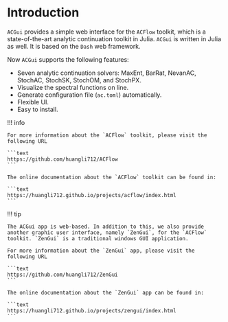 # Introduction

`ACGui` provides a simple web interface for the `ACFlow` toolkit, which is a state-of-the-art analytic continuation toolkit in Julia. `ACGui` is written in Julia as well. It is based on the `Dash` web framework.

Now `ACGui` supports the following features:

* Seven analytic continuation solvers: MaxEnt, BarRat, NevanAC, StochAC, StochSK, StochOM, and StochPX.
* Visualize the spectral functions on line.
* Generate configuration file (`ac.toml`) automatically.
* Flexible UI.
* Easy to install.

!!! info

    For more information about the `ACFlow` toolkit, please visit the following URL

    ```text
    https://github.com/huangli712/ACFlow
    ```

    The online documentation about the `ACFlow` toolkit can be found in:

    ```text
    https://huangli712.github.io/projects/acflow/index.html
    ```

!!! tip

    The ACGui app is web-based. In addition to this, we also provide another graphic user interface, namely `ZenGui`, for the `ACFlow` toolkit. `ZenGui` is a traditional windows GUI application.

    For more information about the `ZenGui` app, please visit the following URL

    ```text
    https://github.com/huangli712/ZenGui
    ```

    The online documentation about the `ZenGui` app can be found in:

    ```text
    https://huangli712.github.io/projects/zengui/index.html
    ```
